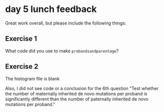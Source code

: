 # day 5 lunch feedback

Great work overall, but please include the following things:

## Exercise 1

What code did you use to make `probandsandparentage`?

## Exercise 2

The histogram file is blank

Also, I did not see code or a conclusion for the 6th question "Test whether the number of maternally inherited de novo mutations per proband is significantly different than the number of paternally inherited de novo mutations per proband."
